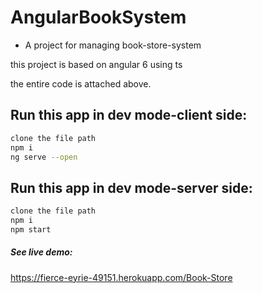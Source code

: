 # AngularBookSystem
* A project for managing book-store-system

 this project is based on angular 6 using ts
 
 the entire code is attached above.
 
 ## Run this app in dev mode-client side:
```bash
clone the file path
npm i
ng serve --open
```
## Run this app in dev mode-server side:
```bash
clone the file path
npm i
npm start
```

##### See live demo:
https://fierce-eyrie-49151.herokuapp.com/Book-Store
